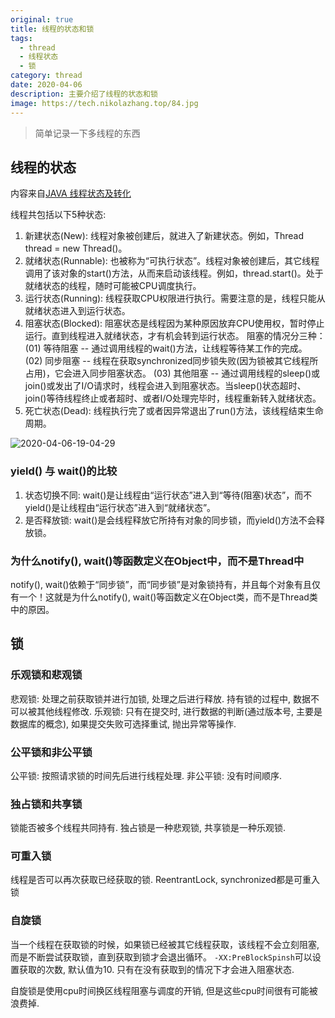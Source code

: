 ```yaml
---
original: true
title: 线程的状态和锁
tags:
  - thread
  - 线程状态
  - 锁
category: thread
date: 2020-04-06
description: 主要介绍了线程的状态和锁
image: https://tech.nikolazhang.top/84.jpg
---
```


> 简单记录一下多线程的东西

## 线程的状态

内容来自[JAVA 线程状态及转化](https://www.cnblogs.com/happy-coder/p/6587092.html)

线程共包括以下5种状态:

1. 新建状态(New): 线程对象被创建后，就进入了新建状态。例如，Thread thread = new Thread()。
2. 就绪状态(Runnable): 也被称为“可执行状态”。线程对象被创建后，其它线程调用了该对象的start()方法，从而来启动该线程。例如，thread.start()。处于就绪状态的线程，随时可能被CPU调度执行。
3. 运行状态(Running): 线程获取CPU权限进行执行。需要注意的是，线程只能从就绪状态进入到运行状态。
4. 阻塞状态(Blocked): 阻塞状态是线程因为某种原因放弃CPU使用权，暂时停止运行。直到线程进入就绪状态，才有机会转到运行状态。
  阻塞的情况分三种：
    (01) 等待阻塞 -- 通过调用线程的wait()方法，让线程等待某工作的完成。
    (02) 同步阻塞 -- 线程在获取synchronized同步锁失败(因为锁被其它线程所占用)，它会进入同步阻塞状态。
    (03) 其他阻塞 -- 通过调用线程的sleep()或join()或发出了I/O请求时，线程会进入到阻塞状态。当sleep()状态超时、join()等待线程终止或者超时、或者I/O处理完毕时，线程重新转入就绪状态。
5. 死亡状态(Dead): 线程执行完了或者因异常退出了run()方法，该线程结束生命周期。

![2020-04-06-19-04-29](https://tech.nikolazhang.top/2020-04-06-19-04-29.png)

### yield() 与 wait()的比较

1. 状态切换不同: wait()是让线程由“运行状态”进入到“等待(阻塞)状态”，而不yield()是让线程由“运行状态”进入到“就绪状态”。
2. 是否释放锁: wait()是会线程释放它所持有对象的同步锁，而yield()方法不会释放锁。

### 为什么notify(), wait()等函数定义在Object中，而不是Thread中

notify(), wait()依赖于“同步锁”，而“同步锁”是对象锁持有，并且每个对象有且仅有一个！这就是为什么notify(), wait()等函数定义在Object类，而不是Thread类中的原因。

## 锁

### 乐观锁和悲观锁

悲观锁: 处理之前获取锁并进行加锁, 处理之后进行释放. 持有锁的过程中, 数据不可以被其他线程修改.
乐观锁: 只有在提交时, 进行数据的判断(通过版本号, 主要是数据库的概念), 如果提交失败可选择重试, 抛出异常等操作.

### 公平锁和非公平锁

公平锁: 按照请求锁的时间先后进行线程处理.
非公平锁: 没有时间顺序.

### 独占锁和共享锁

锁能否被多个线程共同持有. 独占锁是一种悲观锁, 共享锁是一种乐观锁.

### 可重入锁

线程是否可以再次获取已经获取的锁.
ReentrantLock, synchronized都是可重入锁

### 自旋锁

当一个线程在获取锁的时候，如果锁已经被其它线程获取，该线程不会立刻阻塞, 而是不断尝试获取锁，直到获取到锁才会退出循环。
`-XX:PreBlockSpinsh`可以设置获取的次数, 默认值为10. 只有在没有获取到的情况下才会进入阻塞状态.

自旋锁是使用cpu时间换区线程阻塞与调度的开销, 但是这些cpu时间很有可能被浪费掉.
